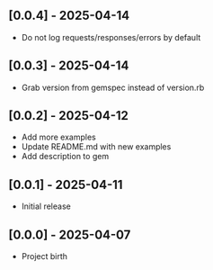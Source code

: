 ## [0.0.4] - 2025-04-14

- Do not log requests/responses/errors by default

## [0.0.3] - 2025-04-14

- Grab version from gemspec instead of version.rb

## [0.0.2] - 2025-04-12

- Add more examples
- Update README.md with new examples
- Add description to gem

## [0.0.1] - 2025-04-11

- Initial release

## [0.0.0] - 2025-04-07

- Project birth
